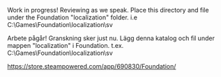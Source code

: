 Work in progress! Reviewing as we speak.
Place this directory and file under the Foundation "localization" folder. i.e C:\Games\Foundation\localization\sv

Arbete pågår! Granskning sker just nu.
Lägg denna katalog och fil under mappen "localization" i Foundation. t.ex. C:\Games\Foundation\localization\sv

https://store.steampowered.com/app/690830/Foundation/
